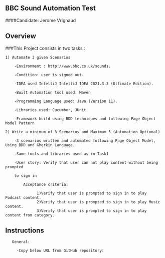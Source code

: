 ## BBC Sound Automation Test

####Candidate: Jerome Vrignaud

## Overview

###This Project consists in two tasks :

    1) Automate 3 given Scenarios 

        -Environment : http://www.bbc.co.uk/sounds.

        -Condition: user is signed out.

        -IDEA used IntelliJ IntelliJ IDEA 2021.3.3 (Ultimate Edition).

        -Built Automation tool used: Maven

        -Programming Language used: Java (Version 11).

        -Libraries used: Cucumber, JUnit.

        -Framework build using BDD techniques and following Page Object Model Pattern

    2) Write a minimum of 3 Scenarios and Maximum 5 (Automation Optional)

        -3 scenarios written and automated following Page Object Model, Using BDD and Gherkin Language.

        -Same tools and libraries used as in Task1

        -User story: Verify that user can not play content without being prompted 

        to sign in

            Acceptance criteria:

                  1)Verify that user is prompted to sign in to play Podcast content.
                  2)Verify that user is prompted to sign in to play Music content.
                  3)Verify that user is prompted to sign in to play content from category.

## Instructions

       General:

         -Copy below URL from GitHub repository:

          
